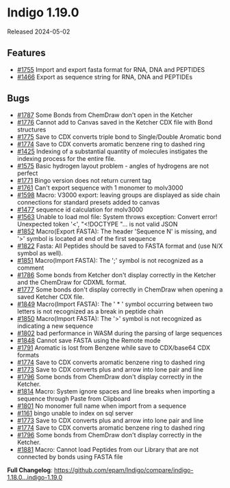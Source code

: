 # Indigo 1.19.0
Released 2024-05-02

## Features
* [#1755](https://github.com/epam/Indigo/issues/1755) Import and export fasta format for RNA, DNA and PEPTIDES
* [#1466](https://github.com/epam/Indigo/issues/1466) Export as sequence string for RNA, DNA and PEPTIDEs

## Bugs
* [#1787](https://github.com/epam/Indigo/issues/1787) Some Bonds from ChemDraw don't open in the Ketcher
* [#1776](https://github.com/epam/Indigo/issues/1776) Cannot add to Canvas saved in the Ketcher CDX file with Bond structures
* [#1775](https://github.com/epam/Indigo/issues/1775) Save to CDX converts triple bond to Single/Double Aromatic bond
* [#1774](https://github.com/epam/Indigo/issues/1774) Save to CDX converts aromatic benzene ring to dashed ring
* [#1425](https://github.com/epam/Indigo/issues/1425) Indexing of a substantial quantity of molecules instigates the indexing process for the entire file.
* [#1575](https://github.com/epam/Indigo/issues/1575) Basic hydrogen layout problem - angles of hydrogens are not perfect
* [#1771](https://github.com/epam/Indigo/issues/1771) Bingo version does not return current tag
* [#1761](https://github.com/epam/Indigo/issues/1761) Can't export sequence with 1 monomer to molv3000
* [#1598](https://github.com/epam/Indigo/issues/1598) Macro: V3000 export: leaving groups are displayed as side chain connections for standard presets added to canvas
* [#1477](https://github.com/epam/Indigo/issues/1477) sequence id calculation for molv3000
* [#1563](https://github.com/epam/Indigo/issues/1563) Unable to load mol file: System throws exception: Convert error! Unexpected token '<', "<!DOCTYPE "... is not valid JSON
* [#1852](https://github.com/epam/Indigo/issues/1852) Macro(Export FASTA): The header 'Sequence N' is missing, and '>' symbol is located at end of the first sequence
* [#1822](https://github.com/epam/Indigo/issues/1822) Fasta: All Peptides should be saved to FASTA format and (use N/X symbol as well).
* [#1851](https://github.com/epam/Indigo/issues/1851) Macro(Import FASTA): The ';' symbol is not recognized as a comment
* [#1786](https://github.com/epam/Indigo/issues/1786) Some bonds from Ketcher don't display correctly in the Ketcher and the ChemDraw for CDXML format. 
* [#1777](https://github.com/epam/Indigo/issues/1777) Some bonds don't display correctly in ChemDraw when opening a saved Ketcher CDX file.
* [#1849](https://github.com/epam/Indigo/issues/1849) Macro(Import FASTA): The ' * ' symbol occurring between two letters is not recognized as a break in peptide chain
* [#1850](https://github.com/epam/Indigo/issues/1850) Macro(Import FASTA): The '>' symbol is not recognized as indicating a new sequence
* [#1802](https://github.com/epam/Indigo/issues/1802) bad performance in WASM during the parsing of large sequences
* [#1848](https://github.com/epam/Indigo/issues/1848) Cannot save FASTA using the Remote mode
* [#1791](https://github.com/epam/Indigo/issues/1791) Aromatic is lost from Benzene while save to CDX/base64 CDX formats
* [#1774](https://github.com/epam/Indigo/issues/1774) Save to CDX converts aromatic benzene ring to dashed ring
* [#1773](https://github.com/epam/Indigo/issues/1773) Save to CDX converts plus and arrow into lone pair and line
* [#1796](https://github.com/epam/Indigo/issues/1796) Some bonds from ChemDraw don't display correctly in the Ketcher.
* [#1814](https://github.com/epam/Indigo/issues/1814) Macro: System ignore spaces and line breaks when importing a sequence through Paste from Clipboard
* [#1801](https://github.com/epam/Indigo/issues/1791) No monomer full name when import from a sequence
* [#1161](https://github.com/epam/Indigo/issues/1161) bingo unable to index on sql server
* [#1773](https://github.com/epam/Indigo/issues/1773) Save to CDX converts plus and arrow into lone pair and line
* [#1774](https://github.com/epam/Indigo/issues/1774) Save to CDX converts aromatic benzene ring to dashed ring 
* [#1796](https://github.com/epam/Indigo/issues/1796) Some bonds from ChemDraw don't display correctly in the Ketcher. 
* [#1881](https://github.com/epam/Indigo/issues/1881) Macro: Cannot load Peptides from our Library that are not connected by bonds using FASTA file 

**Full Changelog**: https://github.com/epam/Indigo/compare/indigo-1.18.0...indigo-1.19.0